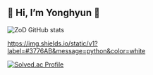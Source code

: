 ## 👋 Hi, I’m Yonghyun 👋 

![ZoD GitHub stats](https://github-readme-stats.vercel.app/api?username=yonghyunc&show_icons=true&theme=radical)

https://img.shields.io/static/v1?label=#3776AB&message=python&color=white

[![Solved.ac Profile](http://mazassumnida.wtf/api/v2/generate_badge?boj=chyh0218)](https://solved.ac/chyh0218/)


